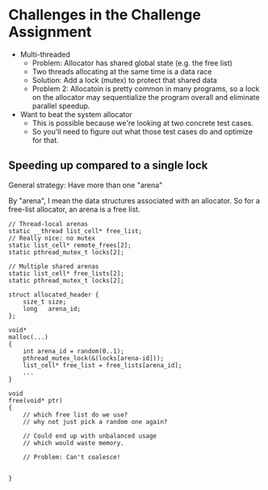 
# Challenges in the Challenge Assignment

 - Multi-threaded
   - Problem: Allocator has shared global state (e.g. the free list)
   - Two threads allocating at the same time is a data race
   - Solution: Add a lock (mutex) to protect that shared data
   - Problem 2: Allocatoin is pretty common in many programs,
     so a lock on the allocator may sequentialize the program
     overall and eliminate parallel speedup.
 - Want to beat the system allocator
   - This is possible because we're looking at two concrete test cases.
   - So you'll need to figure out what those test cases do and optimize
     for that.

## Speeding up compared to a single lock

General strategy: Have more than one "arena"

By "arena", I mean the data structures associated with an allocator. So for a
free-list allocator, an arena is a free list.

```
// Thread-local arenas
static __thread list_cell* free_list;
// Really nice: no mutex
static list_cell* remote_frees[2];
static pthread_mutex_t locks[2];

// Multiple shared arenas
static list_cell* free_lists[2];
static pthread_mutex_t locks[2];

struct allocated_header {
    size_t size;
    long   arena_id;
};

void*
malloc(...)
{
    int arena_id = random(0..1);
    pthread_mutex_lock(&(locks[arena-id]));
    list_cell* free_list = free_lists[arena_id];
    ...
}

void
free(void* ptr)
{
    // which free list do we use?
    // why not just pick a random one again?

    // Could end up with unbalanced usage
    // which would waste memory.

    // Problem: Can't coalesce!


}
```





